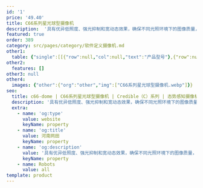 ```yaml
---
id: '1'
price: '49.40'
title: C66系列星光球型摄像机
description:  '具有优异低照度、强光抑制和宽动态效果，确保不同光照环境下的图像质量，全天24小时高清监控。'
featured: true
order: 389
category: src/pages/category/软件定义摄像机.md
other1: 
  table: {"single":[[{"row":null,"col":null,"text":"产品型号"},{"row":null,"col":null,"text":"C6650-Z33"},{"row":null,"col":null,"text":"C6620-Z33"},{"row":null,"col":null,"text":"C6620-Z23-Sf"},{"row":null,"col":null,"text":"C6620-Z23"}],[{"row":null,"col":null,"text":"图像传感器"},{"row":null,"col":null,"text":"1/2.7\" 500万像素逐行扫描CMOS"},{"row":null,"col":null,"text":"1/2.7\" 200万像素逐行扫描CMOS"},{"row":null,"col":null,"text":"1/2.7\" 200万像素逐行扫描CMOS"},{"row":null,"col":null,"text":"1/2.7\" 200万像素逐行扫描CMOS"}],[{"row":null,"col":null,"text":"最大分辨率"},{"row":null,"col":null,"text":"2560×1920"},{"row":null,"col":null,"text":"1920×1080"},{"row":null,"col":null,"text":"1920×1080"},{"row":null,"col":null,"text":"1920×1080"}],[{"row":null,"col":null,"text":"低照度"},{"row":null,"col":null,"text":"支持"},{"row":null,"col":null,"text":"支持"},{"row":null,"col":null,"text":"支持"},{"row":null,"col":null,"text":"支持"}],[{"row":null,"col":null,"text":"镜头焦距"},{"row":null,"col":null,"text":"5-165mm"},{"row":null,"col":null,"text":"5-165mm"},{"row":null,"col":null,"text":"5-115mm"},{"row":null,"col":null,"text":"5-115mm"}],[{"row":null,"col":null,"text":"光学变焦倍率"},{"row":null,"col":null,"text":"33倍光学变倍，16倍数字变倍"},{"row":null,"col":null,"text":"33倍光学变倍，16倍数字变倍"},{"row":null,"col":null,"text":"23倍光学变倍，16倍数字变倍"},{"row":null,"col":null,"text":"23倍光学变倍，16倍数字变倍"}],[{"row":null,"col":null,"text":"水平旋转范围"},{"row":null,"col":null,"text":"0°～360°"},{"row":null,"col":null,"text":"0°～360°"},{"row":null,"col":null,"text":"0°～360°"},{"row":null,"col":null,"text":"0°～360°"}],[{"row":null,"col":null,"text":"垂直旋转范围"},{"row":null,"col":null,"text":"-15°～90°"},{"row":null,"col":null,"text":"-15°～90°"},{"row":null,"col":null,"text":"-15°～90°"},{"row":null,"col":null,"text":"-15°～90°"}],[{"row":null,"col":null,"text":"补光方式"},{"row":null,"col":null,"text":"红外"},{"row":null,"col":null,"text":"红外"},{"row":null,"col":null,"text":"红外"},{"row":null,"col":null,"text":"红外"}],[{"row":null,"col":null,"text":"宽动态"},{"row":null,"col":null,"text":"支持"},{"row":null,"col":null,"text":"支持"},{"row":null,"col":null,"text":"支持"},{"row":null,"col":null,"text":"支持"}],[{"row":null,"col":null,"text":"智能分析"},{"row":null,"col":null,"text":"支持"},{"row":null,"col":null,"text":"支持"},{"row":null,"col":null,"text":"支持"},{"row":null,"col":null,"text":"支持"}],[{"row":null,"col":null,"text":"电源"},{"row":null,"col":null,"text":"AC24V，PoE+（IEEE 802.3at）"},{"row":null,"col":null,"text":"AC24V，PoE+（IEEE 802.3at）"},{"row":null,"col":null,"text":"AC24V，PoE+（IEEE 802.3af）"},{"row":null,"col":null,"text":"AC24V，DC12V，PoE+（IEEE 802.3af）"}]]}
other2:
  features: []
other3: null
other4:
  images: {"other":{"org":"other","img":["C66系列星光球型摄像机.webp"]}}
seo:
  title: c66-dome | C66系列星光球型摄像机 | Credible（C）系列 | 态势感知摄像机  | 软件定义摄像机 | 机器视觉
  description: '具有优异低照度、强光抑制和宽动态效果，确保不同光照环境下的图像质量，全天24小时高清监控。'
  extra:
    - name: 'og:type'
      value: website
      keyName: property
    - name: 'og:title'
      value: 河南网田
      keyName: property
    - name: 'og:description'
      value: '具有优异低照度、强光抑制和宽动态效果，确保不同光照环境下的图像质量，全天24小时高清监控。'
      keyName: property
    - name: Robots
      value: all
template: product
---
```

